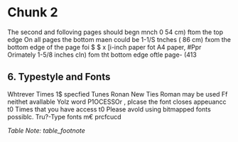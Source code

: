 <!--
Cluster: 2
Nodes: 4
Pages: [1, 2]
Reading Order: 20-24
Categories: {'plain text': 2, 'title': 1, 'table_footnote': 1}
-->

# Chunk 2

The second and folloving pages should begn mnch 0 54 cm) ftom the top edge On all pages the bottom maen could be 1-1/S tnches ( 86 cm) fxom the bottom edge of the page foi $ $ x [i-inch paper fot A4 paper, #Ppr Orimately 1-5/8 inches cIn) fom tht bottom edge oftle page- (413

## 6. Typestyle and Fonts

Whtrever Times 1$ specfied Tunes Ronan New Ties Roman may be used Ff neithet avallable Yolz word  P1OCESSOr , plcase the  font closes appeuancc t0 Times that you have access t0 Please avold using bitmapped fonts possiblc. Tru?-Type fonts m€ prcfcucd

_Table Note: table_footnote_
